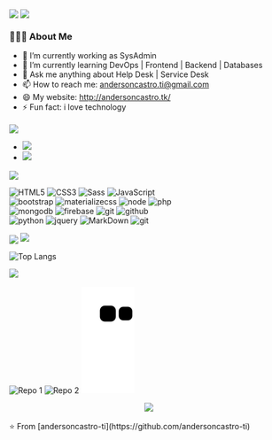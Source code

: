 <img align="center" src="https://raw.githubusercontent.com/andersoncastro-ti/andersoncastro-ti/master/assets/banner.gif"/>

<img align="center" src="https://github.com/andersoncastro-ti/andersoncastro-ti/blob/master/assets/about.png?raw=true"/>

<h3> 👨🏻‍💻 About Me </h3>

- 🔭 I’m currently working as SysAdmin
- 🌱 I’m currently learning DevOps | Frontend | Backend | Databases
- 💬 Ask me anything about Help Desk | Service Desk
- 📫 How to reach me: andersoncastro.ti@gmail.com
- 😄 My website: http://andersoncastro.tk/
- ⚡ Fun fact: i love technology

<img align="center" src="https://github.com/andersoncastro-ti/andersoncastro-ti/blob/master/assets/connect.png?raw=true"/>

- <a href="https://www.linkedin.com/in/anderson-sousa-de-castro-771224160/"><img src="https://img.shields.io/badge/LinkedIn-0077B5?style=for-the-badge&logo=linkedin&logoColor=white"/></a>
- <a href="http://andersoncastro.tk/"><img height="30px" src="https://img.shields.io/badge/My%20Website:%20andersoncastro.tk-0078D4?style=for-the-badge&logo=google%20chrome&logoColor=white"/></a>

<img align="center" src="https://github.com/andersoncastro-ti/andersoncastro-ti/blob/master/assets/skills.png?raw=true">

![HTML5](https://img.shields.io/badge/html%205-grey?style=for-the-badge&logo=html5&logoColor=white&labelColor=0078D4)
![CSS3](https://img.shields.io/badge/css%203-grey?style=for-the-badge&logo=css3&logoColor=white&labelColor=0078D4)
![Sass](https://img.shields.io/badge/sass-grey?style=for-the-badge&logo=sass&logoColor=white&labelColor=0078D4)
![JavaScript](https://img.shields.io/badge/-JavaScript-grey?style=for-the-badge&logo=javascript&logoColor=white&labelColor=0078D4)
<br>
![bootstrap](https://img.shields.io/badge/-bootstrap-grey?style=for-the-badge&logo=bootstrap&logoColor=white&labelColor=0078D4)
![materializecss](https://img.shields.io/badge/Materialize%20css-grey?style=for-the-badge&logo=google&logoColor=white&labelColor=0078D4)
![node](https://img.shields.io/badge/-node-grey?style=for-the-badge&logo=node.js&logoColor=white&labelColor=0078D4)
![php](https://img.shields.io/badge/-php-grey?style=for-the-badge&logo=php&logoColor=white&labelColor=0078D4)
<br>
![mongodb](https://img.shields.io/badge/-mongodb-grey?style=for-the-badge&logo=mongodb&logoColor=white&labelColor=0078D4)
![firebase](https://img.shields.io/badge/-firebase-grey?style=for-the-badge&logo=firebase&logoColor=white&labelColor=0078D4)
![git](https://img.shields.io/badge/-git-grey?style=for-the-badge&logo=git&logoColor=white&labelColor=0078D4)
![github](https://img.shields.io/badge/-github-grey?style=for-the-badge&logo=github&logoColor=white&labelColor=0078D4)
<br>
![python](https://img.shields.io/badge/-python-grey?style=for-the-badge&logo=python&logoColor=white&labelColor=0078D4)
![jquery](https://img.shields.io/badge/-jquery-grey?style=for-the-badge&logo=jquery&logoColor=white&labelColor=0078D4)
![MarkDown](https://img.shields.io/badge/-Markdown-grey?style=for-the-badge&logo=Markdown&logoColor=white&labelColor=0078D4)
![git](https://img.shields.io/badge/-git-grey?style=for-the-badge&logo=git&logoColor=white&labelColor=0078D4)


<img align="center" src="https://github.com/andersoncastro-ti/andersoncastro-ti/blob/master/assets/git.png?raw=true"/>

<img src="https://github-readme-stats.vercel.app/api?username=andersoncastro-ti&show_icons=true&theme=radical&title_color=0078D4&text_color=fff&icon_color=0078D4">

![Top Langs](https://github-readme-stats.vercel.app/api/top-langs/?username=andersoncastro-ti&theme=radical&title_color=0078D4&text_color=fff)

<img src="https://github.com/andersoncastro-ti/andersoncastro-ti/blob/master/assets/repo.png?raw=true">

![Repo 1](https://github-readme-stats.vercel.app/api/pin/?username=andersoncastro-ti&repo=sprintnote&show_icons=true&theme=radical&title_color=0078D4&text_color=fff&icon_color=0078D4)
![Repo 2](https://github-readme-stats.vercel.app/api/pin/?username=andersoncastro-ti&repo=covid-chatbot&show_icons=true&theme=radical&title_color=0078D4&text_color=fff&icon_color=0078D4)
![Snake animation](https://github.com/rafaballerini/rafaballerini/blob/output/github-contribution-grid-snake.svg)

<p align="center">
<img src="https://visitor-badge.laobi.icu/badge?page_id=andersoncastro-ti" id="counter">
</p>
⭐️ From [andersoncastro-ti](https://github.com/andersoncastro-ti)
